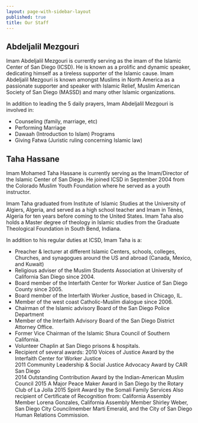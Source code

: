 ```yaml
---
layout: page-with-sidebar-layout
published: true
title: Our Staff
---
```

## Abdeljalil Mezgouri
Imam Abdeljalil Mezgouri is currently serving as the imam of the Islamic Center of San Diego (ICSD). He is known as a prolific and dynamic speaker, dedicating himself as a tireless supporter of the Islamic cause. Imam Abdeljalil Mezgouri is known amongst Muslims in North America as a passionate supporter and speaker with Islamic Relief, Muslim American Society of San Diego (MASSD) and many other Islamic organizations. 

In addition to leading the 5 daily prayers, Imam Abdeljalil Mezgouri is involved in:  
- Counseling (family, marriage, etc)
- Performing Marriage
- Dawaah (Introduction to Islam) Programs
- Giving Fatwa (Juristic ruling concerning Islamic law)


## Taha Hassane
Imam Mohamed Taha Hassane is currently serving as the Imam/Director of the Islamic Center of San Diego. He joined ICSD in September 2004 from the Colorado Muslim Youth Foundation where he served as a youth instructor. 

Imam Taha graduated from Institute of Islamic Studies at the University of Algiers, Algeria, and served as a high school teacher and Imam in Ténès, Algeria for ten years before coming to the United States.
Imam Taha also holds a Master degree of theology in Islamic studies from the Graduate Theological Foundation in South Bend, Indiana.

In addition to his regular duties at ICSD, Imam Taha is a:  
- Preacher & lecturer at different Islamic Centers, schools, colleges, Churches, and synagogues around the US and abroad (Canada, Mexico, and Kuwait)  
- Religious adviser of the Muslim Students Association at University of California San Diego since 2004.  
- Board member of the Interfaith Center for Worker Justice of San Diego County since 2005.  
- Board member of the Interfaith Worker Justice, based in Chicago, IL.  
- Member of the west coast Catholic-Muslim dialogue since 2006.  
- Chairman of the Islamic advisory Board of the San Diego Police Department  
- Member of the Interfaith Advisory Board of the San Diego District Attorney Office.  
- Former Vice Chairman of the Islamic Shura Council of Southern California.  
- Volunteer Chaplin at San Diego prisons & hospitals.  
- Recipient of several awards: 
2010 Voices of Justice Award by the Interfaith Center for Worker Justice  
2011 Community Leadership & Social Justice Advocacy Award by CAIR San Diego  
2014 Outstanding Contribution Award by the Indian-American Muslim Council
2015 A Major Peace Maker Award in San Diego by the Rotary Club of La Jolla
2015 Spirit Award by the Somali Family Services
Also recipient of Certificate of Recognition from: California Assembly Member Lorena Gonzales, California Assembly Member Shirley Weber, San Diego City Councilmember Marti Emerald, and the City of San Diego Human Relations Commission.
